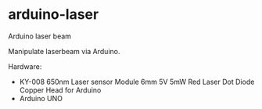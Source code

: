 # arduino-laser
Arduino laser beam

Manipulate laserbeam via Arduino.

Hardware:
- KY-008 650nm Laser sensor Module 6mm 5V 5mW Red Laser Dot Diode Copper Head for Arduino
- Arduino UNO
